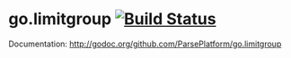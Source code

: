 go.limitgroup [![Build Status](https://secure.travis-ci.org/ParsePlatform/go.limitgroup.png)](http://travis-ci.org/ParsePlatform/go.limitgroup)
=============

Documentation: http://godoc.org/github.com/ParsePlatform/go.limitgroup
